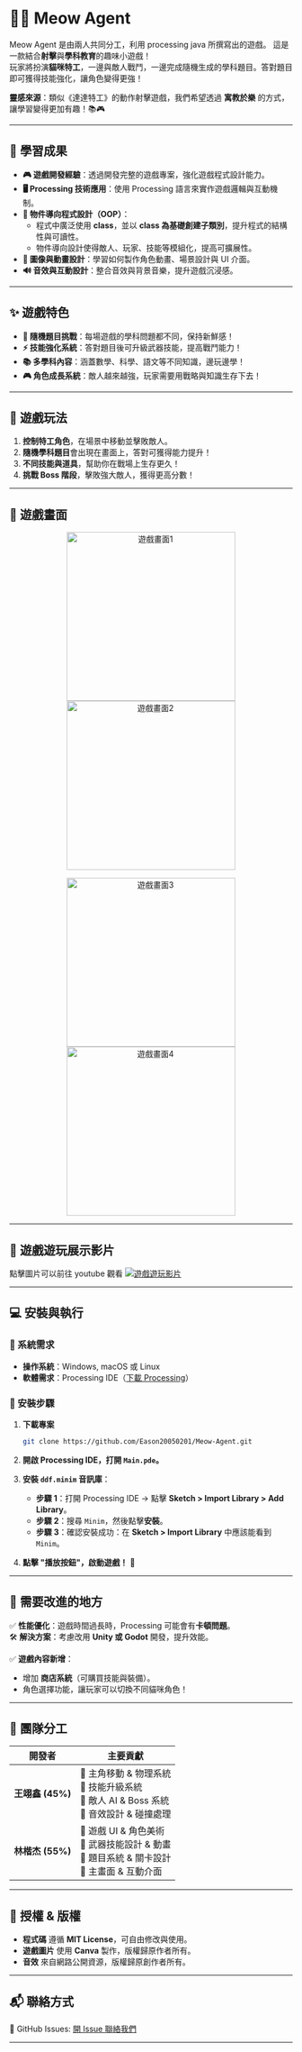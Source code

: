 # 🕵️‍♂️ Meow Agent

Meow Agent 是由兩人共同分工，利用 processing java 所撰寫出的遊戲。
這是一款結合**射擊**與**學科教育**的趣味小遊戲！  
玩家將扮演**貓咪特工**，一邊與敵人戰鬥，一邊完成隨機生成的學科題目。答對題目即可獲得技能強化，讓角色變得更強！

**靈感來源**：類似《達達特工》的動作射擊遊戲，我們希望透過 **寓教於樂** 的方式，讓學習變得更加有趣！📚🎮

---

## **🌟 學習成果**
- **🎮 遊戲開發經驗**：透過開發完整的遊戲專案，強化遊戲程式設計能力。
- **🖥️ Processing 技術應用**：使用 Processing 語言來實作遊戲邏輯與互動機制。
- **🧩 物件導向程式設計（OOP）**：
  - 程式中廣泛使用 **class**，並以 **class 為基礎創建子類別**，提升程式的結構性與可讀性。
  - 物件導向設計使得敵人、玩家、技能等模組化，提高可擴展性。
- **🎨 圖像與動畫設計**：學習如何製作角色動畫、場景設計與 UI 介面。
- **🔊 音效與互動設計**：整合音效與背景音樂，提升遊戲沉浸感。

---

## **✨ 遊戲特色**
- **🎲 隨機題目挑戰**：每場遊戲的學科問題都不同，保持新鮮感！
- **⚡ 技能強化系統**：答對題目後可升級武器技能，提高戰鬥能力！
- **📚 多學科內容**：涵蓋數學、科學、語文等不同知識，邊玩邊學！
- **🎮 角色成長系統**：敵人越來越強，玩家需要用戰略與知識生存下去！

---

## **🎯 遊戲玩法**
1. **控制特工角色**，在場景中移動並擊敗敵人。
2. **隨機學科題目**會出現在畫面上，答對可獲得能力提升！
3. **不同技能與道具**，幫助你在戰場上生存更久！
4. **挑戰 Boss 階段**，擊敗強大敵人，獲得更高分數！

---

## **📸 遊戲畫面**
<p align="center">
  <img src="data/about1.png" alt="遊戲畫面1" width="300">
  <img src="data/about2.png" alt="遊戲畫面2" width="300">
</p>
<p align="center">
  <img src="data/about3.png" alt="遊戲畫面3" width="300">
  <img src="data/about4.png" alt="遊戲畫面4" width="300">
</p>

---

## **🎥 遊戲遊玩展示影片**
點擊圖片可以前往 youtube 觀看
[![遊戲遊玩影片](https://img.youtube.com/vi/gtMC3hjhFL8/0.jpg)](https://youtu.be/gtMC3hjhFL8)

---

## **💻 安裝與執行**
### **📌 系統需求**
- **操作系統**：Windows, macOS 或 Linux
- **軟體需求**：Processing IDE（[下載 Processing](https://processing.org/download/)）

### **🚀 安裝步驟**
1. **下載專案**
   ```bash
   git clone https://github.com/Eason20050201/Meow-Agent.git
   ```
2. **開啟 Processing IDE，打開 `Main.pde`。**

3. **安裝 `ddf.minim` 音訊庫**：
   - **步驟 1**：打開 Processing IDE → 點擊 **Sketch > Import Library > Add Library**。
   - **步驟 2**：搜尋 `Minim`，然後點擊**安裝**。
   - **步驟 3**：確認安裝成功：在 **Sketch > Import Library** 中應該能看到 `Minim`。

4. **點擊 "播放按鈕"，啟動遊戲！** 🚀

---

## **🔧 需要改進的地方**
✅ **性能優化**：遊戲時間過長時，Processing 可能會有**卡頓問題**。  
🛠 **解決方案**：考慮改用 **Unity 或 Godot** 開發，提升效能。  

✅ **遊戲內容新增**：  
- 增加 **商店系統**（可購買技能與裝備）。  
- 角色選擇功能，讓玩家可以切換不同貓咪角色！  

---

## **👥 團隊分工**
| 開發者 | 主要貢獻 |
|--------|----------|
| **王翊鑫 (45%)** | 🔹 主角移動 & 物理系統<br>🔹 技能升級系統<br>🔹 敵人 AI & Boss 系統<br>🔹 音效設計 & 碰撞處理 |
| **林楷杰 (55%)** | 🔹 遊戲 UI & 角色美術<br>🔹 武器技能設計 & 動畫<br>🔹 題目系統 & 關卡設計<br>🔹 主畫面 & 互動介面 |

---

## **📜 授權 & 版權**
- **程式碼** 遵循 **MIT License**，可自由修改與使用。
- **遊戲圖片** 使用 **Canva** 製作，版權歸原作者所有。
- **音效** 來自網路公開資源，版權歸原創作者所有。

---

## **📬 聯絡方式**
📌 GitHub Issues: [開 Issue 聯絡我們](https://github.com/Eason20050201/Meow-Agent/issues)

---
